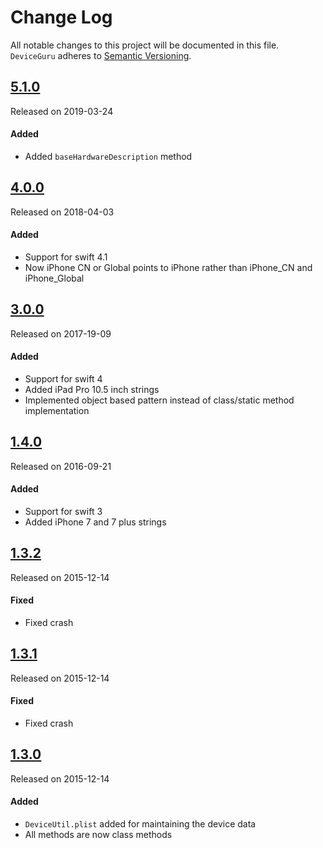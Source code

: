 # Change Log
All notable changes to this project will be documented in this file.
`DeviceGuru` adheres to [Semantic Versioning](http://semver.org/).

## [5.1.0](https://github.com/InderKumarRathore/DeviceGuru/releases/tag/5.1.0)
Released on 2019-03-24
#### Added
- Added `baseHardwareDescription` method

## [4.0.0](https://github.com/InderKumarRathore/DeviceGuru/releases/tag/4.0.0)
Released on 2018-04-03
#### Added
- Support for swift 4.1
- Now iPhone CN or Global points to iPhone rather than iPhone_CN and iPhone_Global

## [3.0.0](https://github.com/InderKumarRathore/DeviceGuru/releases/tag/3.0.0)
Released on 2017-19-09
#### Added
- Support for swift 4
- Added iPad Pro 10.5 inch strings
- Implemented object based pattern instead of class/static method implementation

## [1.4.0](https://github.com/InderKumarRathore/DeviceGuru/releases/tag/1.4.0)
Released on 2016-09-21
#### Added
- Support for swift 3
- Added iPhone 7 and 7 plus strings

## [1.3.2](https://github.com/InderKumarRathore/DeviceGuru/releases/tag/1.3.2)
Released on 2015-12-14

#### Fixed
- Fixed crash

## [1.3.1](https://github.com/InderKumarRathore/DeviceGuru/releases/tag/1.3.1)
Released on 2015-12-14

#### Fixed
- Fixed crash

## [1.3.0](https://github.com/InderKumarRathore/DeviceGuru/releases/tag/1.3.0)
Released on 2015-12-14

#### Added
- `DeviceUtil.plist` added for maintaining the device data
- All methods are now class methods
